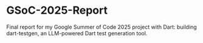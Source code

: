 # GSoC-2025-Report
Final report for my Google Summer of Code 2025 project with Dart: building dart-testgen, an LLM-powered Dart test generation tool.
